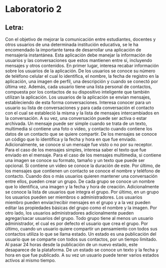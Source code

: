 # Laboratorio 2

## Letra:

Con el objetivo de mejorar la comunicación entre estudiantes, docentes y otros usuarios de una 
determinada institución educativa, se le ha encomendado la importante tarea de desarrollar una 
aplicación de mensajería instantánea. Esta aplicación debe manejar la información de usuarios y 
las conversaciones que estos mantienen entre sí, incluyendo mensajes y otros contenidos.
En primer lugar, interesa recabar información sobre los usuarios de la aplicación. De los usuarios 
se conoce su número de teléfono celular el cual lo identifica, el nombre, la fecha de registro en la 
aplicación, una imagen de perfil, una descripción y cuando se conectó por última vez. Además, 
cada usuario tiene una lista personal de contactos, compuesta por los contactos de su dispositivo 
inteligente que también utilizan la aplicación.
Los usuarios de la aplicación se envían mensajes, estableciendo de esta forma conversaciones. 
Interesa conocer para un usuario su lista de conversaciones y para cada conversación el contacto 
con el cual se estableció la misma y la lista de mensajes intercambiados en la conversación. A su 
vez, una conversación puede ser activa o estar archivada.
Un mensaje puede ser simple cuando se trata de un texto, multimedia si contiene una foto o video, 
y contacto cuando contiene los datos de un contacto que se quiere compartir. De los mensajes se
conoce un código que lo identifica y la fecha y hora en que fue enviado. Adicionalmente, se conoce 
si un mensaje fue visto o no por su receptor. Para el caso de los mensajes simples, interesa saber 
el texto que fue enviado en el mensaje. Para el caso de los mensajes multimedia, si contiene una 
imagen se conoce su formato, tamaño y un texto que puede ser opcional. Si contiene un video se 
conoce la duración de este. Por último, de los mensajes que contienen un contacto se conoce el 
nombre y teléfono de contacto.
Cuando dos o más usuarios quieren mantener una conversación entre ellos, pueden crear un 
grupo. De cada grupo se conoce un nombre que lo identifica, una imagen y la fecha y hora de 
creación. Adicionalmente se conoce la lista de usuarios que integra el grupo. Por último, en un 
grupo los usuarios pueden ser miembros o administradores. Los usuarios miembro pueden 
enviar/recibir mensajes en el grupo y a la vez pueden editar las propiedades básicas del grupo 
como el nombre y la imagen. Por otro lado, los usuarios administradores adicionalmente pueden 
agregar/sacar usuarios del grupo. Todo grupo tiene al menos un usuario administrador, el cual 
es por defecto el usuario que crea el grupo.
Por último, cuando un usuario quiere compartir un pensamiento con todos sus contactos utiliza 
lo que se llama estado. Un estado es una publicación del usuario que se comparte con todos sus 
contactos, por un tiempo limitado. Al pasar 24 horas desde la publicación de un nuevo estado, 
este desaparece de la plataforma. De un estado se conoce un texto y la fecha y hora en que fue 
publicado. A su vez un usuario puede tener varios estados activos al mismo tiempo.

